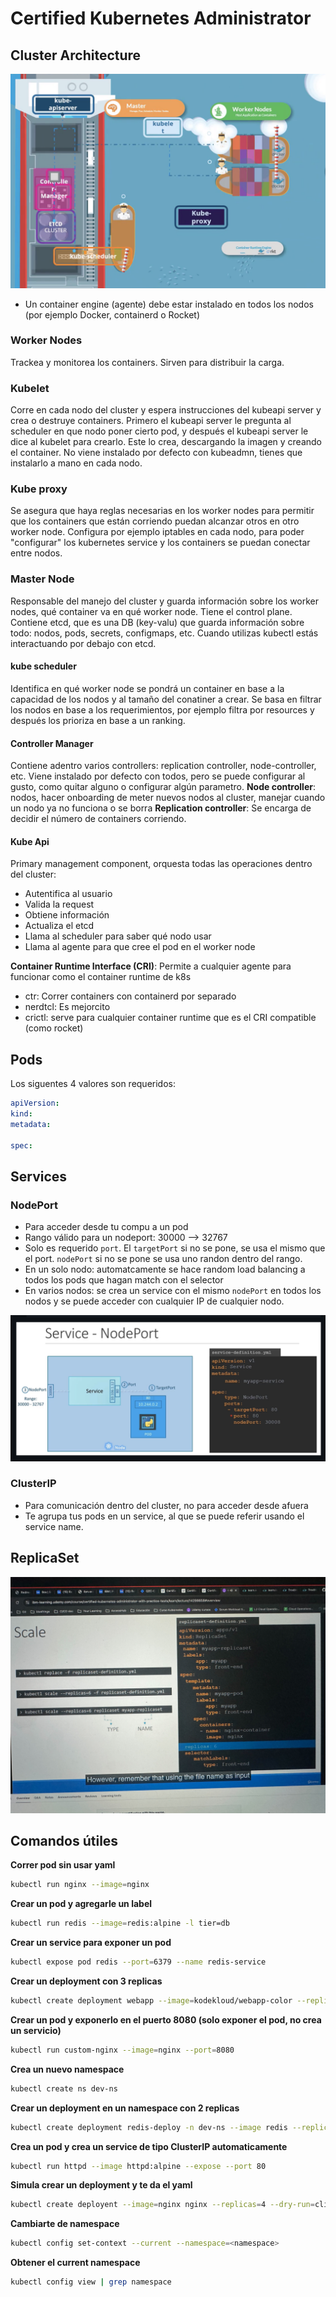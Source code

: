 # Certified Kubernetes Administrator

## Cluster Architecture

![cluster achitecture](./assets/cluster-architecture.png)

- Un container engine (agente) debe estar instalado en todos los nodos (por ejemplo Docker, containerd o Rocket)

### Worker Nodes

Trackea y monitorea los containers. Sirven para distribuir la carga.

### Kubelet

Corre en cada nodo del cluster y espera instrucciones del kubeapi server y crea o destruye containers.
Primero el kubeapi server le pregunta al scheduler en que nodo poner cierto pod, y después el kubeapi server le dice al kubelet para crearlo.
Este lo crea, descargando la imagen y creando el container. No viene instalado por defecto con kubeadmn, tienes que instalarlo a mano en cada nodo.

### Kube proxy

Se asegura que haya reglas necesarias en los worker nodes para permitir que los containers que están corriendo puedan alcanzar otros en otro worker node.
Configura por ejemplo iptables en cada nodo, para poder "configurar" los kubernetes service y los containers se puedan conectar entre nodos.

### Master Node

Responsable del manejo del cluster y guarda información sobre los worker nodes, qué container va en qué worker node. Tiene el control plane.
Contiene etcd, que es una DB (key-valu) que guarda información sobre todo: nodos, pods, secrets, configmaps, etc. Cuando utilizas kubectl estás interactuando por debajo con etcd.

#### kube scheduler

Identifica en qué worker node se pondrá un container en base a la capacidad de los nodos y al tamaño del conatiner a crear. 
Se basa en filtrar los nodos en base a los requerimientos, por ejemplo filtra por resources y después los prioriza en base a un ranking.

#### Controller Manager

Contiene adentro varios controllers: replication controller, node-controller, etc.
Viene instalado por defecto con todos, pero se puede configurar al gusto, como quitar alguno o configurar algún parametro.
**Node controller**: nodos, hacer onboarding de meter nuevos nodos al cluster, manejar cuando un nodo ya no funciona o se borra
**Replication controller**: Se encarga de decidir el número de containers corriendo.

#### Kube Api

Primary management component, orquesta todas las operaciones dentro del cluster:

- Autentifica al usuario
- Valida la request
- Obtiene información
- Actualiza el etcd
- Llama al scheduler para saber qué nodo usar
- Llama al agente para que cree el pod en el worker node

**Container Runtime Interface (CRI)**: Permite a cualquier agente para funcionar como el container runtime de k8s

- ctr: Correr containers con containerd por separado
- nerdtcl: Es mejorcito
- crictl: serve para cualquier container runtime que es el CRI compatible (como rocket)

## Pods

Los siguentes 4 valores son requeridos:

```yaml
apiVersion:
kind:
metadata:

spec:
```

## Services

### NodePort

- Para acceder desde tu compu a un pod
- Rango válido para un nodeport: 30000 --> 32767
- Solo es requerido `port`. El `targetPort` si no se pone, se usa el mismo que el port. `nodePort` si no se pone se usa uno randon dentro del rango.
- En un solo nodo: automatcamente se hace random load balancing a todos los pods que hagan match con el selector
- En varios nodos: se crea un service con el mismo `nodePort` en todos los nodos y se puede acceder con cualquier IP de cualquier nodo.

![nodeport](./assets/nodeport.png)

### ClusterIP

- Para comunicación dentro del cluster, no para acceder desde afuera
- Te agrupa tus pods en un service, al que se puede referir usando el service name.

## ReplicaSet

![replicaset yaml](./assets/replicaset.jpg)

## Comandos útiles

**Correr pod sin usar yaml**

```sh
kubectl run nginx --image=nginx
```

**Crear un pod y agregarle un label**

```sh
kubectl run redis --image=redis:alpine -l tier=db
```

**Crear un service para exponer un pod**

```sh
kubectl expose pod redis --port=6379 --name redis-service
```

**Crear un deployment con 3 replicas**

```sh
kubectl create deployment webapp --image=kodekloud/webapp-color --replicas=3
```

**Crear un pod y exponerlo en el puerto 8080 (solo exponer el pod, no crea un servicio)**

```sh
kubectl run custom-nginx --image=nginx --port=8080
```

**Crea un nuevo namespace**

```sh
kubectl create ns dev-ns
```

**Crear un deployment en un namespace con 2 replicas**

```sh
kubectl create deployment redis-deploy -n dev-ns --image redis --replicas 2
```

**Crea un pod y crea un service de tipo ClusterIP automaticamente**

```sh
kubectl run httpd --image httpd:alpine --expose --port 80
```

**Simula crear un deployment y te da el yaml**

```sh
kubectl create deployent --image=nginx nginx --replicas=4 --dry-run=client -o yaml > nginx-deployment.yaml
```

**Cambiarte de namespace**

```sh
kubectl config set-context --current --namespace=<namespace>
```

**Obtener el current namespace**

```sh
kubectl config view | grep namespace
```
